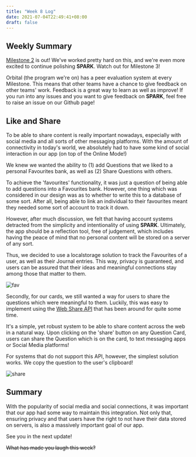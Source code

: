 ```yaml
---
title: "Week 8 Log"
date: 2021-07-04T22:49:41+08:00
draft: false
---
```


## Weekly Summary

[Milestone 2](/post/011-milestone2) is out! We've worked pretty hard on this, and we're even more excited to continue polishing **SPARK**. Watch out for Milestone 3!

Orbital (the program we're on) has a peer evaluation system at every Milestone. This means that other teams have a chance to give feedback on other teams' work. Feedback is a great way to learn as well as improve! If you run into any issues and you want to give feedback on **SPARK**, feel free to raise an issue on our Github page!

## Like and Share

To be able to share content is really important nowadays, especially with social media and all sorts of other messaging platforms. With the amount of connectivity in today's world, we absolutely had to have some kind of social interaction in our app (on top of the Online Mode!)

We knew we wanted the ability to (1) add Questions that we liked to a personal Favourites bank, as well as (2) Share Questions with others.

To achieve the 'favourites' functionality, it was just a question of being able to add questions into a Favourites bank. However, one thing which was considered in our design was as to whether to write this to a database of some sort. After all, being able to link an individual to their favourites meant they needed some sort of account to track it down.

However, after much discussion, we felt that having account systems detracted from the simplicity and intentionality of using **SPARK**. Ultimately, the app should be a reflection tool, free of judgement, which includes having the peace of mind that no personal content will be stored on a server of any sort.

Thus, we decided to use a localstorage solution to track the Favourites of a user, as well as their Journal entries. This way, privacy is guaranteed, and users can be assured that their ideas and meaningful connections stay among those that matter to them.

![fav](/images/012_fav.jpg)

Secondly, for our cards, we still wanted a way for users to share the questions which were meaningful to them. Luckily, this was easy to implement using the [Web Share API](https://web.dev/web-share/) that has been around for quite some time. 

It's a simple, yet robust system to be able to share content across the web in a natural way. Upon clicking on the 'share' button on any Question Card, users can share the Question which is on the card, to text messaging apps or Social Media platforms!

For systems that do not support this API, however, the simplest solution works. We copy the question to the user's clipboard!

![share](/images/012_share.jpg)

## Summary
With the popularity of social media and social connections, it was important that our app had some way to maintain this integration. Not only that, ensuring privacy and that users have the right to not have their data stored on servers, is also a massively important goal of our app.

See you in the next update!

~~What has made you laugh this week?~~
